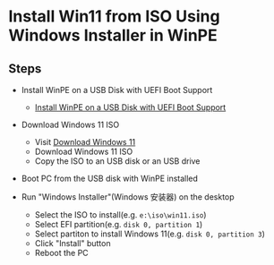 # Install Win11 from ISO Using Windows Installer in WinPE

## Steps

* Install WinPE on a USB Disk with UEFI Boot Support
  * [Install WinPE on a USB Disk with UEFI Boot Support](https://github.com/northbright/Notes/blob/master/Windows/backup-and-restore/install-winpe-on-a-usb-disk-with-uefi-boot-support/install-winpe-on-a-usb-disk-with-uefi-boot-support.md)

* Download Windows 11 ISO
  * Visit [Download Windows 11](https://www.microsoft.com/en-us/software-download/windows11)
  * Download Windows 11 ISO
  * Copy the ISO to an USB disk or an USB drive

* Boot PC from the USB disk with WinPE installed

* Run "Windows Installer"(Windows 安装器) on the desktop
  * Select the ISO to install(e.g. `e:\iso\win11.iso`)
  * Select EFI partition(e.g. `disk 0, partition 1`)
  * Select partiton to install Windows 11(e.g. `disk 0, partition 3`)
  * Click "Install" button
  * Reboot the PC
